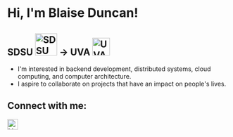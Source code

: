 # Hi, I'm Blaise Duncan!

## SDSU  <img src="https://upload.wikimedia.org/wikipedia/commons/thumb/7/7c/San_Diego_State_Aztecs_logo.svg/351px-San_Diego_State_Aztecs_logo.svg.png?20170216201152" alt="SDSU Logo" width=50> → UVA <img src="https://upload.wikimedia.org/wikipedia/commons/8/8c/Virginia_Cavaliers_text_logo.svg" alt="UVA Logo" width=40>
- I'm interested in backend development, distributed systems, cloud computing, and computer architecture.
- I aspire to collaborate on projects that have an impact on people's lives.
## **Connect with me:**
<a href="https://www.linkedin.com/in/blaise-duncan/">
    <img src="https://upload.wikimedia.org/wikipedia/commons/c/ca/LinkedIn_logo_initials.png" alt="LinkedIn" width="24" height="24">
</a>
